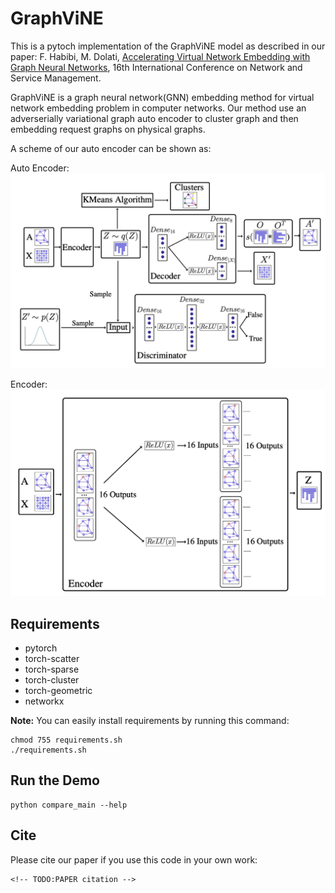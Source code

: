 # GraphViNE

This is a pytoch implementation of the GraphViNE model as described in our paper:
F. Habibi, M. Dolati, [Accelerating Virtual Network Embedding with Graph Neural Networks](), 16th International Conference on Network and Service Management.

GraphViNE is a graph neural network(GNN) embedding method for virtual network embedding problem in computer networks. Our method use an adverserially variational graph auto encoder to cluster graph and then embedding request graphs on physical graphs. 

A scheme of our auto encoder can be shown as:

Auto Encoder:
![Auto Encoder](./images/AutoEncoder.png)

Encoder:
![Encoder](./images/Encoder.png)

## Requirements
* pytorch
* torch-scatter
* torch-sparse
* torch-cluster
* torch-geometric
* networkx

**Note:** You can easily install requirements by running this command:
```
chmod 755 requirements.sh
./requirements.sh
```

## Run the Demo
```
python compare_main --help
```

## Cite
Please cite our paper if you use this code in your own work:

```
<!-- TODO:PAPER citation -->
```




